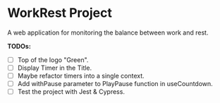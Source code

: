 # WorkRest Project

A web application for monitoring the balance between work and rest.

**TODOs:**

- [ ] Top of the logo "Green".
- [ ] Display Timer in the Title.
- [ ] Maybe refactor timers into a single context.
- [ ] Add withPause parameter to PlayPause function in useCountdown.
- [ ] Test the project with Jest & Cypress.
